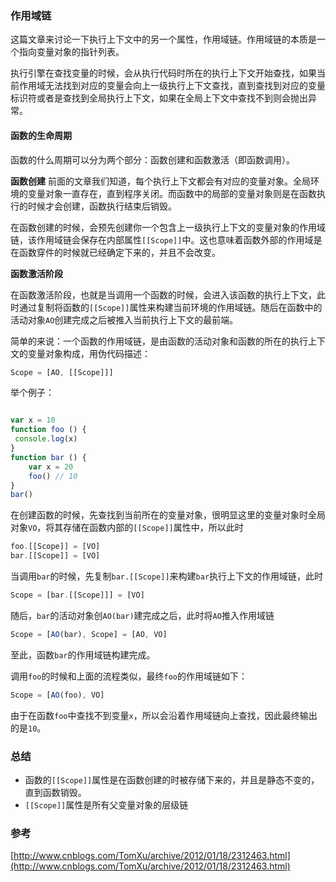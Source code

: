 ### 作用域链

这篇文章来讨论一下执行上下文中的另一个属性，作用域链。作用域链的本质是一个指向变量对象的指针列表。

执行引擎在查找变量的时候，会从执行代码时所在的执行上下文开始查找，如果当前作用域无法找到对应的变量会向上一级执行上下文查找，直到查找到对应的变量标识符或者是查找到全局执行上下文，如果在全局上下文中查找不到则会抛出异常。

#### 函数的生命周期

函数的什么周期可以分为两个部分：函数创建和函数激活（即函数调用）。

**函数创建**
前面的文章我们知道，每个执行上下文都会有对应的变量对象。全局环境的变量对象一直存在，直到程序关闭。而函数中的局部的变量对象则是在函数执行的时候才会创建，函数执行结束后销毁。

在函数创建的时候，会预先创建你一个包含上一级执行上下文的变量对象的作用域链，该作用域链会保存在内部属性`[[Scope]]`中。这也意味着函数外部的作用域是在函数穿件的时候就已经确定下来的，并且不会改变。

**函数激活阶段**

在函数激活阶段，也就是当调用一个函数的时候，会进入该函数的执行上下文，此时通过复制将函数的`[[Scope]]`属性来构建当前环境的作用域链。随后在函数中的活动对象`AO`创建完成之后被推入当前执行上下文的最前端。

简单的来说：一个函数的作用域链，是由函数的活动对象和函数的所在的执行上下文的变量对象构成，用伪代码描述：

```js
Scope = [AO, [[Scope]]]
```

举个例子：

```js

var x = 10
function foo () {
 console.log(x)   
}
function bar () {
    var x = 20
    foo() // 10
}
bar()
```

在创建函数的时候，先查找到当前所在的变量对象，很明显这里的变量对象时全局对象`VO`，将其存储在函数内部的`[[Scope]]`属性中，所以此时

```js
foo.[[Scope]] = [VO]
bar.[[Scope]] = [VO]
```

当调用`bar`的时候，先复制`bar.[[Scope]]`来构建`bar`执行上下文的作用域链，此时

``` js
Scope = [bar.[[Scope]]] = [VO]
```

随后，`bar`的活动对象创`AO(bar)`建完成之后，此时将`AO`推入作用域链

```js
Scope = [AO(bar), Scope] = [AO, VO]
```

至此，函数`bar`的作用域链构建完成。

调用`foo`的时候和上面的流程类似，最终`foo`的作用域链如下：

```js
Scope = [AO(foo), VO]
```

由于在函数`foo`中查找不到变量`x`，所以会沿着作用域链向上查找，因此最终输出的是`10`。

### 总结

* 函数的`[[Scope]]`属性是在函数创建的时被存储下来的，并且是静态不变的，直到函数销毁。
* `[[Scope]]`属性是所有父变量对象的层级链

### 参考

[http://www.cnblogs.com/TomXu/archive/2012/01/18/2312463.html](http://www.cnblogs.com/TomXu/archive/2012/01/18/2312463.html)
